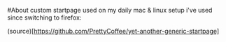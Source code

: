 #About
custom startpage used on my daily mac & linux setup i've used since switching to firefox:

(source)[https://github.com/PrettyCoffee/yet-another-generic-startpage]
